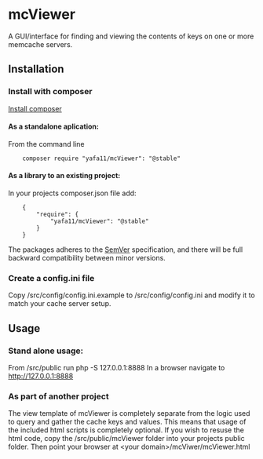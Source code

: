 # mcViewer
A GUI/interface for finding and viewing the contents of keys on one or more memcache servers.

Installation
------------
### Install with composer
[Install composer](https://getcomposer.org/download/)

#### As a standalone aplication:

From the command line
    
        composer require "yafa11/mcViewer": "@stable"


#### As a library to an existing project:

In your projects composer.json file add:
    
    

        {
            "require": {
                "yafa11/mcViewer": "@stable"
            }
        }



The packages adheres to the [SemVer](http://semver.org/) specification, and there will be full backward compatibility
between minor versions.

### Create a config.ini file
Copy /src/config/config.ini.example to /src/config/config.ini and modify it to match your cache server setup.


Usage
-----
### Stand alone usage:
From /src/public run php -S 127.0.0.1:8888
In a browser navigate to http://127.0.0.1:8888

### As part of another project
The view template of mcViewer is completely separate from the logic used to query and gather the cache keys and values. 
This means that usage of the included html scripts is completely optional. If you wish to resuse the html code, copy 
the /src/public/mcViewer folder into your projects public folder.  Then point your browser at 
\<your domain\>/mcViwer/mcViewer.html

    